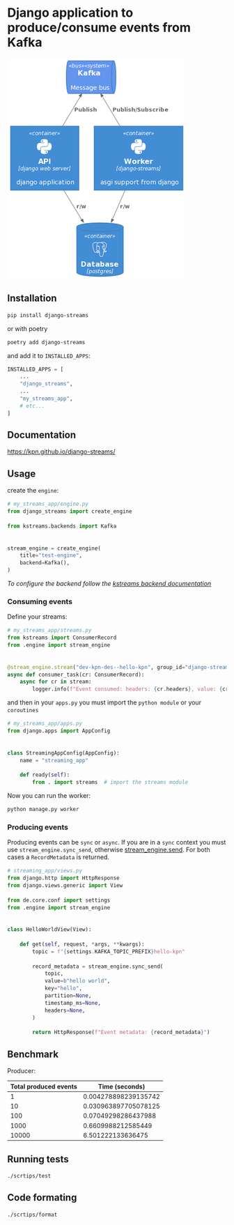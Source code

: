 # Django application to produce/consume events from Kafka

![django streaming](docs/img/django_worker.png)

## Installation

```bash
pip install django-streams
```

or with poetry

```bash
poetry add django-streams
```

and add it to `INSTALLED_APPS`:

```python
INSTALLED_APPS = [
    ...
    "django_streams",
    ...
    "my_streams_app",
    # etc...
]
```

## Documentation

https://kpn.github.io/django-streams/

## Usage

create the `engine`:

```python
# my_streams_app/engine.py
from django_streams import create_engine

from kstreams.backends import Kafka


stream_engine = create_engine(
    title="test-engine",
    backend=Kafka(),
)
```

*To configure the backend follow the [kstreams backend documentation](https://kpn.github.io/kstreams/backends/)*

### Consuming events

Define your streams:

```python
# my_streams_app/streams.py
from kstreams import ConsumerRecord
from .engine import stream_engine


@stream_engine.stream("dev-kpn-des--hello-kpn", group_id="django-streams-principal-group-id")  # your consumer
async def consumer_task(cr: ConsumerRecord):
    async for cr in stream:
        logger.info(f"Event consumed: headers: {cr.headers}, value: {cr.value}")
```

and then in your `apps.py` you must import the `python module` or your `coroutines`

```python
# my_streams_app/apps.py
from django.apps import AppConfig


class StreamingAppConfig(AppConfig):
    name = "streaming_app"

    def ready(self):
        from . import streams  # import the streams module
```

Now you can run the worker:

```bash
python manage.py worker
```

### Producing events

Producing events can be `sync` or `async`. If you are in a `sync` context you must use `stream_engine.sync_send`, otherwise [stream_engine.send](https://pages.kpn.org/repos-docs/dsl/django-streams/producer/#producing-in-an-async-context). For both cases a `RecordMetadata` is returned.

```python
# streaming_app/views.py
from django.http import HttpResponse
from django.views.generic import View

from de.core.conf import settings
from .engine import stream_engine


class HelloWorldView(View):

    def get(self, request, *args, **kwargs):
        topic = f"{settings.KAFKA_TOPIC_PREFIX}hello-kpn"

        record_metadata = stream_engine.sync_send(
            topic,
            value=b"hello world",
            key="hello",
            partition=None,
            timestamp_ms=None,
            headers=None,
        )

        return HttpResponse(f"Event metadata: {record_metadata}")
```

## Benchmark

Producer:

| Total produced events | Time (seconds) |
|--------------|----------------|
| 1 | 0.004278898239135742 |
| 10 | 0.030963897705078125 |
| 100 | 0.07049298286437988 |
| 1000 | 0.6609988212585449 |
| 10000 | 6.501222133636475 |

## Running tests

```bash
./scrtips/test
```

## Code formating

```bash
./scrtips/format
```
